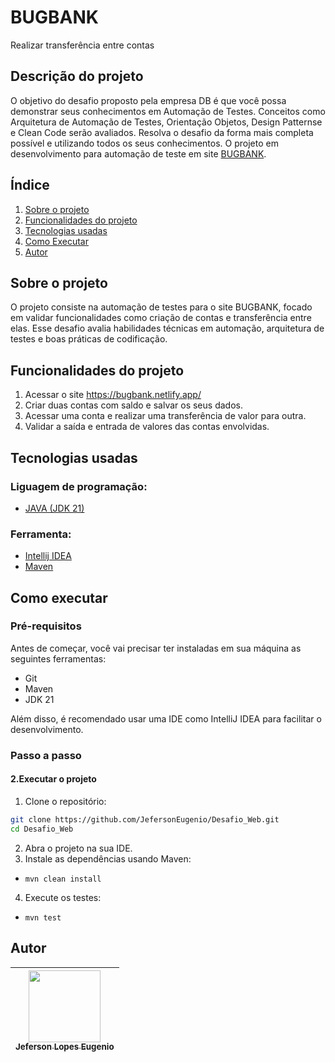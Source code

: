 # BUGBANK
Realizar transferência entre contas
## Descrição do projeto
O objetivo do desafio proposto pela empresa DB é que você possa demonstrar seus conhecimentos em Automação de Testes.
Conceitos como Arquitetura de Automação de Testes, Orientação Objetos, Design Patternse e Clean Code serão avaliados.
Resolva o desafio da forma mais completa possível e utilizando todos os seus conhecimentos.
O projeto em desenvolvimento para automação de teste em site [BUGBANK](https://bugbank.netlify.app/).

## Índice
1. [Sobre o projeto](#sobre-o-projeto)
2. [Funcionalidades do projeto](#funcionalidades-do-projeto)
3. [Tecnologias usadas](#tecnologias-usadas)
4. [Como Executar](#como-executar)
5. [Autor](#autor)

## Sobre o projeto
O projeto consiste na automação de testes para o site BUGBANK, focado em validar funcionalidades como criação de contas e transferência entre elas. Esse desafio avalia habilidades técnicas em automação, arquitetura de testes e boas práticas de codificação.

## Funcionalidades do projeto
1. Acessar o site https://bugbank.netlify.app/
2. Criar duas contas com saldo e salvar os seus dados.
3. Acessar uma conta e realizar uma transferência de valor para outra.
4. Validar a saída e entrada de valores das contas envolvidas.

## Tecnologias usadas
### Liguagem de programação:
* [JAVA (JDK 21)](https://www.oracle.com/java/technologies/javase/jdk21-archive-downloads.html)
### Ferramenta:
* [Intellij IDEA](https://www.jetbrains.com/pt-br/idea/)
* [Maven](https://maven.apache.org/)

## Como executar
### Pré-requisitos
Antes de começar, você vai precisar ter instaladas em sua máquina as seguintes ferramentas: 
* Git
* Maven
* JDK 21
<p>Além disso, é recomendado usar uma IDE como IntelliJ IDEA para facilitar o desenvolvimento.</p>

### Passo a passo
#### 2.Executar o projeto
1. Clone o repositório:
```bash
git clone https://github.com/JefersonEugenio/Desafio_Web.git
cd Desafio_Web
```
2. Abra o projeto na sua IDE.
3. Instale as dependências usando Maven: 
* `mvn clean install`
4. Execute os testes:
* `mvn test`

## Autor
| [<img src="https://avatars.githubusercontent.com/u/122066021?v=4" width=115><br><sub>Jeferson Lopes Eugenio</sub>](https://github.com/JefersonEuenio) |
| :---: |
